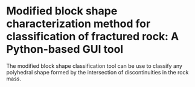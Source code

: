 # Modified block shape characterization method for classification of fractured rock: A Python-based GUI tool
The modified block shape classification tool can be use to classify any polyhedral shape formed by the intersection of discontinuities in the rock mass. 
